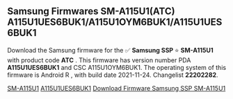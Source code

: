 <h2>Samsung Firmwares SM-A115U1(ATC) A115U1UES6BUK1/A115U1OYM6BUK1/A115U1UES6BUK1</h2>
Download the Samsung firmware for the ✅ <strong>Samsung SSP </strong> ⭐ <strong>SM-A115U1</strong> with product code <strong>ATC</strong> . This firmware has version number PDA <strong>A115U1UES6BUK1</strong> and CSC A115U1OYM6BUK1. The operating system of this firmware is Android R , with build date 2021-11-24. Changelist <strong>22202282</strong>.


[SM-A115U1](https://samfirm.shop/samsung/model/SM-A115U1)
[A115U1UES6BUK1](https://samfirm.shop/samsung/pda/A115U1UES6BUK1)
[Download Firmware Samsung SSP SM-A115U1](https://samfirm.shop/samsung/firmware/477044)

